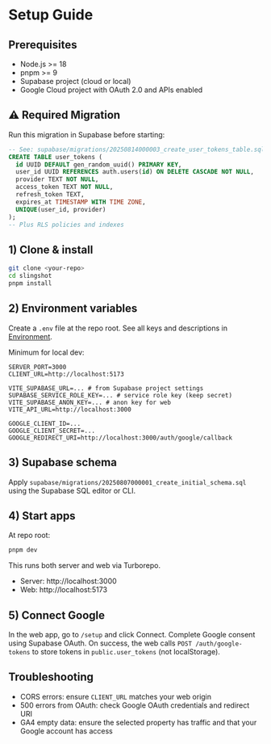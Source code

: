 # Setup Guide

## Prerequisites
- Node.js >= 18
- pnpm >= 9
- Supabase project (cloud or local)
- Google Cloud project with OAuth 2.0 and APIs enabled

## ⚠️ Required Migration
Run this migration in Supabase before starting:
```sql
-- See: supabase/migrations/20250814000003_create_user_tokens_table.sql
CREATE TABLE user_tokens (
  id UUID DEFAULT gen_random_uuid() PRIMARY KEY,
  user_id UUID REFERENCES auth.users(id) ON DELETE CASCADE NOT NULL,
  provider TEXT NOT NULL,
  access_token TEXT NOT NULL,
  refresh_token TEXT,
  expires_at TIMESTAMP WITH TIME ZONE,
  UNIQUE(user_id, provider)
);
-- Plus RLS policies and indexes
```

## 1) Clone & install

```bash
git clone <your-repo>
cd slingshot
pnpm install
```

## 2) Environment variables

Create a `.env` file at the repo root. See all keys and descriptions in [Environment](./env.md).

Minimum for local dev:
```
SERVER_PORT=3000
CLIENT_URL=http://localhost:5173

VITE_SUPABASE_URL=... # from Supabase project settings
SUPABASE_SERVICE_ROLE_KEY=... # service role key (keep secret)
VITE_SUPABASE_ANON_KEY=... # anon key for web
VITE_API_URL=http://localhost:3000

GOOGLE_CLIENT_ID=...
GOOGLE_CLIENT_SECRET=...
GOOGLE_REDIRECT_URI=http://localhost:3000/auth/google/callback
```

## 3) Supabase schema

Apply `supabase/migrations/20250807000001_create_initial_schema.sql` using the Supabase SQL editor or CLI.

## 4) Start apps

At repo root:
```bash
pnpm dev
```
This runs both server and web via Turborepo.

- Server: http://localhost:3000
- Web: http://localhost:5173

## 5) Connect Google

In the web app, go to `/setup` and click Connect. Complete Google consent using Supabase OAuth. On success, the web calls `POST /auth/google-tokens` to store tokens in `public.user_tokens` (not localStorage).

## Troubleshooting
- CORS errors: ensure `CLIENT_URL` matches your web origin
- 500 errors from OAuth: check Google OAuth credentials and redirect URI
- GA4 empty data: ensure the selected property has traffic and that your Google account has access